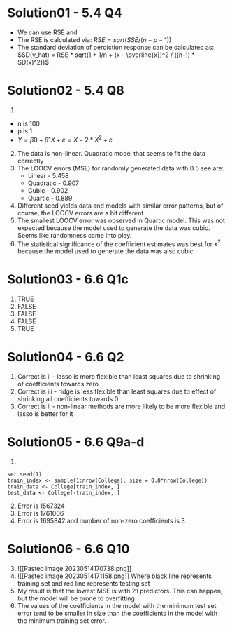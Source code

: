 # Solution01 - 5.4 Q4
* We can use RSE and 
* The RSE is calculated via: 
$RSE=sqrt(SSE/(n-p-1))$ 
* The standard deviation of perdiction response can be calculated as: $SD(y_hat) = RSE * sqrt(1 + 1/n + (x - \overline{x})^2 / ((n-1) * SD(x)^2))$
# Solution02 - 5.4 Q8
1. 
* n is 100
* p is 1
* $Y = β0 + β1X + ε = X - 2*X^2 + ε$
2. The data is non-linear. Quadratic model that seems to fit the data correctly
3. The LOOCV errors (MSE) for randomly generated data with 0.5 see are:
	* Linear - 5.458
	* Quadratic - 0.907
	* Cubic - 0.902
	* Quartic - 0.889
4. Different seed yields data and models with similar error patterns, but of course, the LOOCV errors are a bit different
5. The smallest LOOCV error was observed in Quartic model. This was not expected because the model used to generate the data was cubic. Seems like randomness came into play.
6. The statistical significance of the coefficient estimates was best for $x^2$ because the model used to generate the data was also cubic 
# Solution03 - 6.6 Q1c
1. TRUE
2. FALSE
3. FALSE
4. FALSE
5. TRUE
# Solution04 - 6.6 Q2
1. Correct is ii - lasso is more flexible than least squares due to shrinking of coefficients towards zero
2. Correct is iii - ridge is less flexible than least squares due to effect of shrinking all coefficients towards 0
3. Correct is ii - non-linear methods are more likely to be more flexible and lasso is better for it
# Solution05 - 6.6 Q9a-d
1. 
```
set.seed(1)
train_index <- sample(1:nrow(College), size = 0.8*nrow(College))
train_data <- College[train_index, ]
test_data <- College[-train_index, ]
```
2. Error is 1567324
3. Error is 1761006
4. Error is 1695842 and number of non-zero coefficients is 3
# Solution06 - 6.6 Q10
3. ![[Pasted image 20230514170738.png]]
4. ![[Pasted image 20230514171158.png]]
Where black line represents training set and red line represents testing set
5. My result is that the lowest MSE is with 21 predictors. This can happen, but the model will be prone to overfitting
6. The values of the coefficients in the model with the minimum test set error tend to be smaller in size than the coefficients in the model with the minimum training set error.